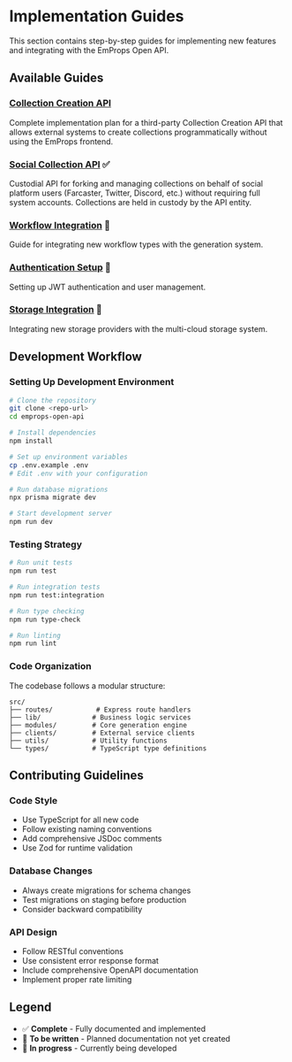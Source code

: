 # Implementation Guides

This section contains step-by-step guides for implementing new features and integrating with the EmProps Open API.

## Available Guides

### [Collection Creation API](/08-emprops-open-api/implementation-guides/collection-generation-api)
Complete implementation plan for a third-party Collection Creation API that allows external systems to create collections programmatically without using the EmProps frontend.

### [Social Collection API](/08-emprops-open-api/implementation-guides/social-collection-api) ✅
Custodial API for forking and managing collections on behalf of social platform users (Farcaster, Twitter, Discord, etc.) without requiring full system accounts. Collections are held in custody by the API entity.

### [Workflow Integration](/08-emprops-open-api/implementation-guides/workflow-integration) 📝
Guide for integrating new workflow types with the generation system.

### [Authentication Setup](/08-emprops-open-api/implementation-guides/authentication-setup) 📝  
Setting up JWT authentication and user management.

### [Storage Integration](/08-emprops-open-api/implementation-guides/storage-integration) 📝
Integrating new storage providers with the multi-cloud storage system.

## Development Workflow

### Setting Up Development Environment
```bash
# Clone the repository
git clone <repo-url>
cd emprops-open-api

# Install dependencies
npm install

# Set up environment variables
cp .env.example .env
# Edit .env with your configuration

# Run database migrations
npx prisma migrate dev

# Start development server
npm run dev
```

### Testing Strategy
```bash
# Run unit tests
npm run test

# Run integration tests  
npm run test:integration

# Run type checking
npm run type-check

# Run linting
npm run lint
```

### Code Organization

The codebase follows a modular structure:

```
src/
├── routes/           # Express route handlers
├── lib/             # Business logic services  
├── modules/         # Core generation engine
├── clients/         # External service clients
├── utils/           # Utility functions
└── types/           # TypeScript type definitions
```

## Contributing Guidelines

### Code Style
- Use TypeScript for all new code
- Follow existing naming conventions
- Add comprehensive JSDoc comments
- Use Zod for runtime validation

### Database Changes
- Always create migrations for schema changes
- Test migrations on staging before production
- Consider backward compatibility

### API Design
- Follow RESTful conventions
- Use consistent error response format
- Include comprehensive OpenAPI documentation
- Implement proper rate limiting

## Legend

- ✅ **Complete** - Fully documented and implemented
- 📝 **To be written** - Planned documentation not yet created  
- 🚧 **In progress** - Currently being developed